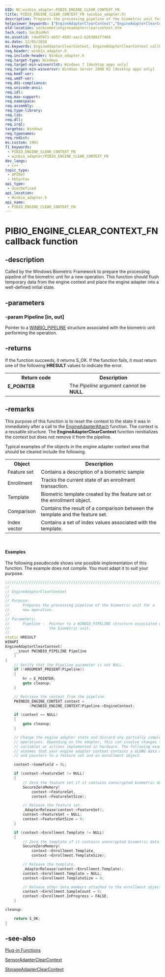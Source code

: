 ```yaml
---
UID: NC:winbio_adapter.PIBIO_ENGINE_CLEAR_CONTEXT_FN
title: PIBIO_ENGINE_CLEAR_CONTEXT_FN (winbio_adapter.h)
description: Prepares the processing pipeline of the biometric unit for a new operation.
helpviewer_keywords: ["EngineAdapterClearContext","EngineAdapterClearContext callback function [Windows Biometric Framework API]","PIBIO_ENGINE_CLEAR_CONTEXT_FN","PIBIO_ENGINE_CLEAR_CONTEXT_FN callback","secbiomet.engineadapterclearcontext","winbio_adapter/EngineAdapterClearContext"]
old-location: secbiomet\engineadapterclearcontext.htm
tech.root: SecBioMet
ms.assetid: c4ed5971-e657-4583-aac2-6263801f7468
ms.date: 12/05/2018
ms.keywords: EngineAdapterClearContext, EngineAdapterClearContext callback function [Windows Biometric Framework API], PIBIO_ENGINE_CLEAR_CONTEXT_FN, PIBIO_ENGINE_CLEAR_CONTEXT_FN callback, secbiomet.engineadapterclearcontext, winbio_adapter/EngineAdapterClearContext
req.header: winbio_adapter.h
req.include-header: Winbio_adapter.h
req.target-type: Windows
req.target-min-winverclnt: Windows 7 [desktop apps only]
req.target-min-winversvr: Windows Server 2008 R2 [desktop apps only]
req.kmdf-ver: 
req.umdf-ver: 
req.ddi-compliance: 
req.unicode-ansi: 
req.idl: 
req.max-support: 
req.namespace: 
req.assembly: 
req.type-library: 
req.lib: 
req.dll: 
req.irql: 
targetos: Windows
req.typenames: 
req.redist: 
ms.custom: 19H1
f1_keywords:
 - PIBIO_ENGINE_CLEAR_CONTEXT_FN
 - winbio_adapter/PIBIO_ENGINE_CLEAR_CONTEXT_FN
dev_langs:
 - c++
topic_type:
 - APIRef
 - kbSyntax
api_type:
 - UserDefined
api_location:
 - Winbio_adapter.h
api_name:
 - PIBIO_ENGINE_CLEAR_CONTEXT_FN
---
```


# PIBIO_ENGINE_CLEAR_CONTEXT_FN callback function


## -description

Called by the Windows Biometric Framework to prepare the processing pipeline of the biometric unit for a new operation. This function should flush temporary data from the engine context and place the engine adapter into a well-defined initial state.

## -parameters

### -param Pipeline [in, out]

Pointer to a <a href="/windows/desktop/api/winbio_adapter/ns-winbio_adapter-winbio_pipeline">WINBIO_PIPELINE</a> structure associated with the biometric unit performing the operation.

## -returns

If the function succeeds, it returns S_OK. If the function fails, it must return one of the following <b>HRESULT</b> values to indicate the error.

<table>
<tr>
<th>Return code</th>
<th>Description</th>
</tr>
<tr>
<td width="40%">
<dl>
<dt><b>E_POINTER</b></dt>
</dl>
</td>
<td width="60%">
The <i>Pipeline</i> argument cannot be <b>NULL</b>.

</td>
</tr>
</table>

## -remarks

This purpose of this function is to reset the context to the state it was in immediately after a call to the <a href="/windows/desktop/api/winbio_adapter/nc-winbio_adapter-pibio_engine_attach_fn">EngineAdapterAttach</a> function. The context is a reusable structure. The <b>EngineAdapterClearContext</b> function reinitializes the context but does not remove it from the pipeline.

Typical examples of the objects in the engine adapter context area that should be cleared include the following.
<table>
<tr>
<th>Object</th>
<th>Description</th>
</tr>
<tr>
<td>Feature set</td>
<td>Contains a description of a biometric sample</td>
</tr>
<tr>
<td>Enrollment</td>
<td>Tracks the current state of an enrollment transaction.</td>
</tr>
<tr>
<td>Template</td>
<td>Biometric template created by the feature set or the enrollment object.</td>
</tr>
<tr>
<td>Comparison</td>
<td>Contains the result of a comparison between the template and the feature set.</td>
</tr>
<tr>
<td>Index vector</td>
<td>Contains a set of index values associated with the template.</td>
</tr>
</table>
 




#### Examples

The following pseudocode shows one possible implementation of this function. The example does not compile. You must adapt it to suit your purpose.


```cpp
//////////////////////////////////////////////////////////////////////////////////////////
//
// EngineAdapterClearContext
//
// Purpose:
//      Prepares the processing pipeline of the biometric unit for a 
//      new operation.
//
// Parameters:
//      Pipeline -  Pointer to a WINBIO_PIPELINE structure associated with 
//                  the biometric unit.
//
static HRESULT
WINAPI
EngineAdapterClearContext(
    __inout PWINBIO_PIPELINE Pipeline
    )
{
    // Verify that the Pipeline parameter is not NULL.
    if (!ARGUMENT_PRESENT(Pipeline))
    {
        hr = E_POINTER;
        goto cleanup;
    }

    // Retrieve the context from the pipeline.
    PWINBIO_ENGINE_CONTEXT context = 
           (PWINBIO_ENGINE_CONTEXT)Pipeline->EngineContext;

    if (context == NULL)
    {
        goto cleanup;
    }

    // Change the engine adapter state and discard any partially completed
    // operations. Depending on the adapter, this can involve changes to state 
    // variables or actions implemented in hardware. The following example
    // assumes that your engine adapter context contains a ULONG data member 
    // and pointers to a feature set and an enrollment object.

    context->SomeField = 0L;

    if (context->FeatureSet != NULL)
    {
        // Zero the feature set if it contains unencrypted biometric data.
        SecureZeroMemory(
            context->FeatureSet,
            context->FeatureSetSize);

        // Release the feature set.
        _AdapterRelease(context->FeatureSet);
        context->FeatureSet = NULL;
        context->FeatureSetSize = 0;
    }

    if (context->Enrollment.Template != NULL)
    {
        // Zero the template if it contains unencrypted biometric data.
        SecureZeroMemory(
            context->Enrollment.Template,
            context->Enrollment.TemplateSize);

        // Release the template.
        _AdapterRelease(context->Enrollment.Template);
        context->Enrollment.Template = NULL;
        context->Enrollment.TemplateSize = 0;

        // Release other data members attached to the enrollment object.
        context->Enrollment.SampleCount = 0;
        context->Enrollment.InProgress = FALSE;
    }

cleanup:

    return S_OK;
}
```

## -see-also

<a href="/windows/desktop/SecBioMet/plug-in-functions">Plug-in Functions</a>



<a href="/windows/desktop/api/winbio_adapter/nc-winbio_adapter-pibio_sensor_clear_context_fn">SensorAdapterClearContext</a>



<a href="/windows/desktop/api/winbio_adapter/nc-winbio_adapter-pibio_storage_clear_context_fn">StorageAdapterClearContext</a>

